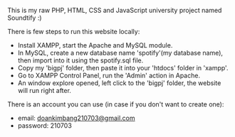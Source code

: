 This is my raw PHP, HTML, CSS and JavaScript university project named Soundtify :)

There is few steps to run this website locally:
- Install XAMPP, start the Apache and MySQL module.
- In MySQL, create a new database name 'spotify'(my database name), then import into it using the spotify.sql file.
- Copy my 'bigpj' folder, then paste it into your 'htdocs' folder in 'xampp'.
- Go to XAMPP Control Panel, run the 'Admin' action in Apache.
- An window explore opened, left click to the 'bigpj' folder, the website will run right after.

There is an account you can use (in case if you don't want to create one):
- email: doankimbang210703@gmail.com
- password: 210703 
